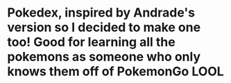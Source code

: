 # Pokedex, inspired by Andrade's version so I decided to make one too! Good for learning all the pokemons as someone who only knows them off of PokemonGo LOOL
